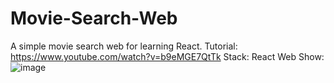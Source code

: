 # Movie-Search-Web
A simple movie search web for learning React. 
Tutorial: https://www.youtube.com/watch?v=b9eMGE7QtTk
Stack: React
Web Show: 
![image](https://github.com/hanniballei/Movie-Search-Web/assets/42564132/3de44b40-1275-4622-bcb0-0a0a460f527c)


